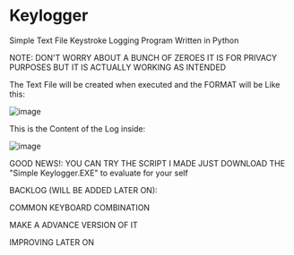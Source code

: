 # Keylogger
Simple Text File Keystroke Logging Program Written in Python


NOTE: DON'T WORRY ABOUT A BUNCH OF ZEROES IT IS FOR PRIVACY PURPOSES BUT IT IS ACTUALLY WORKING AS INTENDED


The Text File will be created when executed and the FORMAT will be Like this:

![image](https://github.com/dtsiken/Keylogger/assets/101923825/8a3fbbad-d49c-46ff-a627-65faa0c88035)

This is the Content of the Log inside:

![image](https://github.com/dtsiken/Keylogger/assets/101923825/deece16b-c1ee-4332-b378-a067843f0336)




GOOD NEWS!:
YOU CAN TRY THE SCRIPT I MADE JUST DOWNLOAD THE "Simple Keylogger.EXE" to evaluate for your self


BACKLOG (WILL BE ADDED LATER ON):




COMMON KEYBOARD COMBINATION


MAKE A ADVANCE VERSION OF IT


IMPROVING LATER ON

